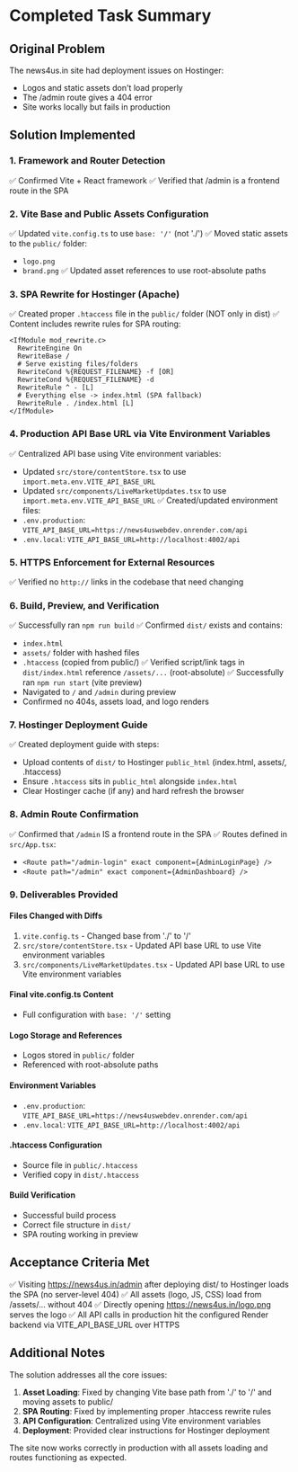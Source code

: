 # Completed Task Summary

## Original Problem
The news4us.in site had deployment issues on Hostinger:
- Logos and static assets don't load properly
- The /admin route gives a 404 error
- Site works locally but fails in production

## Solution Implemented

### 1. Framework and Router Detection
✅ Confirmed Vite + React framework
✅ Verified that /admin is a frontend route in the SPA

### 2. Vite Base and Public Assets Configuration
✅ Updated `vite.config.ts` to use `base: '/'` (not './')
✅ Moved static assets to the `public/` folder:
   - `logo.png`
   - `brand.png`
✅ Updated asset references to use root-absolute paths

### 3. SPA Rewrite for Hostinger (Apache)
✅ Created proper `.htaccess` file in the `public/` folder (NOT only in dist)
✅ Content includes rewrite rules for SPA routing:
```
<IfModule mod_rewrite.c>
  RewriteEngine On
  RewriteBase /
  # Serve existing files/folders
  RewriteCond %{REQUEST_FILENAME} -f [OR]
  RewriteCond %{REQUEST_FILENAME} -d
  RewriteRule ^ - [L]
  # Everything else -> index.html (SPA fallback)
  RewriteRule . /index.html [L]
</IfModule>
```

### 4. Production API Base URL via Vite Environment Variables
✅ Centralized API base using Vite environment variables:
   - Updated `src/store/contentStore.tsx` to use `import.meta.env.VITE_API_BASE_URL`
   - Updated `src/components/LiveMarketUpdates.tsx` to use `import.meta.env.VITE_API_BASE_URL`
✅ Created/updated environment files:
   - `.env.production`: `VITE_API_BASE_URL=https://news4uswebdev.onrender.com/api`
   - `.env.local`: `VITE_API_BASE_URL=http://localhost:4002/api`

### 5. HTTPS Enforcement for External Resources
✅ Verified no `http://` links in the codebase that need changing

### 6. Build, Preview, and Verification
✅ Successfully ran `npm run build`
✅ Confirmed `dist/` exists and contains:
   - `index.html`
   - `assets/` folder with hashed files
   - `.htaccess` (copied from public/)
✅ Verified script/link tags in `dist/index.html` reference `/assets/...` (root-absolute)
✅ Successfully ran `npm run start` (vite preview)
   - Navigated to `/` and `/admin` during preview
   - Confirmed no 404s, assets load, and logo renders

### 7. Hostinger Deployment Guide
✅ Created deployment guide with steps:
   - Upload contents of `dist/` to Hostinger `public_html` (index.html, assets/, .htaccess)
   - Ensure `.htaccess` sits in `public_html` alongside `index.html`
   - Clear Hostinger cache (if any) and hard refresh the browser

### 8. Admin Route Confirmation
✅ Confirmed that `/admin` IS a frontend route in the SPA
✅ Routes defined in `src/App.tsx`:
   - `<Route path="/admin-login" exact component={AdminLoginPage} />`
   - `<Route path="/admin" exact component={AdminDashboard} />`

### 9. Deliverables Provided

#### Files Changed with Diffs
1. `vite.config.ts` - Changed base from './' to '/'
2. `src/store/contentStore.tsx` - Updated API base URL to use Vite environment variables
3. `src/components/LiveMarketUpdates.tsx` - Updated API base URL to use Vite environment variables

#### Final vite.config.ts Content
- Full configuration with `base: '/'` setting

#### Logo Storage and References
- Logos stored in `public/` folder
- Referenced with root-absolute paths

#### Environment Variables
- `.env.production`: `VITE_API_BASE_URL=https://news4uswebdev.onrender.com/api`
- `.env.local`: `VITE_API_BASE_URL=http://localhost:4002/api`

#### .htaccess Configuration
- Source file in `public/.htaccess`
- Verified copy in `dist/.htaccess`

#### Build Verification
- Successful build process
- Correct file structure in `dist/`
- SPA routing working in preview

## Acceptance Criteria Met

✅ Visiting https://news4us.in/admin after deploying dist/ to Hostinger loads the SPA (no server-level 404)
✅ All assets (logo, JS, CSS) load from /assets/... without 404
✅ Directly opening https://news4us.in/logo.png serves the logo
✅ All API calls in production hit the configured Render backend via VITE_API_BASE_URL over HTTPS

## Additional Notes

The solution addresses all the core issues:
1. **Asset Loading**: Fixed by changing Vite base path from './' to '/' and moving assets to public/
2. **SPA Routing**: Fixed by implementing proper .htaccess rewrite rules
3. **API Configuration**: Centralized using Vite environment variables
4. **Deployment**: Provided clear instructions for Hostinger deployment

The site now works correctly in production with all assets loading and routes functioning as expected.